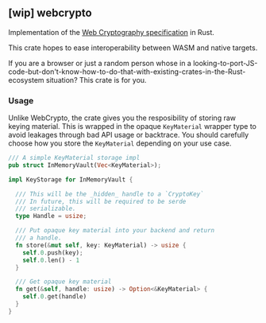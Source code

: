 ## [wip] webcrypto

Implementation of the [Web Cryptography specification](https://w3c.github.io/webcrypto) in Rust.

This crate hopes to ease interoperability between WASM and native targets.

If you are a browser or just a random person whose in a looking-to-port-JS-code-but-don't-know-how-to-do-that-with-existing-crates-in-the-Rust-ecosystem situation? This crate is for you.

### Usage

Unlike WebCrypto, the crate gives you the resposibility of
storing raw keying material. This is wrapped in the opaque
`KeyMaterial` wrapper type to avoid leakages through bad API usage or backtrace.
You should carefully choose how you store the `KeyMaterial` depending
on your use case.

```rust
/// A simple KeyMaterial storage impl
pub struct InMemoryVault(Vec<KeyMaterial>);

impl KeyStorage for InMemoryVault {

  /// This will be the _hidden_ handle to a `CryptoKey`
  /// In future, this will be required to be serde
  /// serializable.
  type Handle = usize;

  /// Put opaque key material into your backend and return
  /// a handle.
  fn store(&mut self, key: KeyMaterial) -> usize {
    self.0.push(key);
    self.0.len() - 1
  }

  /// Get opaque key material
  fn get(&self, handle: usize) -> Option<&KeyMaterial> {
    self.0.get(handle)
  }
}
```
